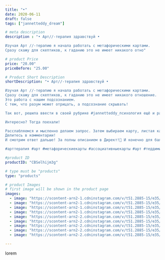 ```yaml
---
title: "•"
date: 2020-06-11
draft: false
tags: ["jannetteddy_dream"]

# meta description
description : "• Арт//-терапия здравствуй •

Изучая Арт //-терапию я начала работать с метафорическими картами.
Сразу скажу для скептиков, к гаданию это не имеет никакого отно"

# product Price
price: "20.00"
priceBefore: "25.00"

# Product Short Description
shortDescription: "• Арт//-терапия здравствуй •

Изучая Арт //-терапию я начала работать с метафорическими картами.
Сразу скажу для скептиков, к гаданию это не имеет никакого отношение.
Это работа с нашим подсознанием.
С тем, что разум может отрицать, а подсознание скрывать!

Так вот, решила ввести в своей рубрике #jannetteddy_психология ещё и работу с картами МАК.

Интересно? Тогда поехали!

Расслабляемся и мысленно делаем запрос. Затем выбираем карту, листая карусель. 
Делитесь в комментарии! 
И смотрим ответ дальше! За полны описанием в Директ!💞 И конечно для баланса не забываем ставить ❤️ мне очень приятно!🤗 Всем хорошего дня! 💫

#арттерапия #арт #метафорическиекарты #ассоциативныекарты #арт #теддимишка #теддист #тедди #teddybear #teddy #artistteddybear #мишкитедди #мишкатедди #teddybear🐻 #teddy🐻 #teddy_bear #teddybearlove #artistteddybear #artistteddy #своимируками #ручнаяработа #моявесна #распродажа #медведиспасутмир #психология #психолог #jannettcollection #королевствотеддишик"

#product ID
productID: "CBSelhijm3g"

# type must be "products"
type: "products"

# product Images
# first image will be shown in the product page
images:
  - image: "https://scontent-arn2-1.cdninstagram.com/v/t51.2885-15/e35/s1080x1080/102717018_767527890450678_6572012496975585486_n.jpg?_nc_ht=scontent-arn2-1.cdninstagram.com&_nc_cat=106&_nc_ohc=oxXwcfAkpR0AX8fi1QE&tp=1&oh=2029c50d06fdd7f44b85c21b04692a21&oe=605C86DF&ig_cache_key=MjMyOTA1ODQ3MzYzMzcxMzczOA%3D%3D.2"
  - image: "https://scontent-arn2-1.cdninstagram.com/v/t51.2885-15/e35/s1080x1080/102891241_680731082509108_1781731096848239490_n.jpg?_nc_ht=scontent-arn2-1.cdninstagram.com&_nc_cat=104&_nc_ohc=bdi7cRyhjXsAX9YTo-8&tp=1&oh=8eab85484b3e4323ead2dd1492a81586&oe=605B17BB&ig_cache_key=MjMyOTA1ODQ3MzY1OTA2MzEyMQ%3D%3D.2"
  - image: "https://scontent-arn2-1.cdninstagram.com/v/t51.2885-15/e35/s1080x1080/103452574_680599659172907_5606190988222500843_n.jpg?_nc_ht=scontent-arn2-1.cdninstagram.com&_nc_cat=111&_nc_ohc=x3cNAvuX99wAX-TpCqy&tp=1&oh=a31892c8e9d23f1017f7430c754d3058&oe=605CFC02&ig_cache_key=MjMyOTA1ODQ3MzY0MjE0MTY0OQ%3D%3D.2"
  - image: "https://scontent-arn2-1.cdninstagram.com/v/t51.2885-15/e35/s1080x1080/81684063_1144094199283195_8935571115042170640_n.jpg?_nc_ht=scontent-arn2-1.cdninstagram.com&_nc_cat=107&_nc_ohc=1CW_IznbkX4AX_mXoDD&tp=1&oh=7ccb70623fc8671dc0dcda94c1c51f6e&oe=605B68BE&ig_cache_key=MjMyOTA1ODQ3MzY2NzI2Njc5Ng%3D%3D.2"
  - image: "https://scontent-arn2-2.cdninstagram.com/v/t51.2885-15/e35/s1080x1080/103451563_684015628834748_3700023020229822903_n.jpg?_nc_ht=scontent-arn2-2.cdninstagram.com&_nc_cat=108&_nc_ohc=PF-SFSjB9IIAX9B8r1O&tp=1&oh=803fd31f945e8c7ff5f14604fb332d13&oe=605C8DF9&ig_cache_key=MjMyOTA1ODQ3MzYwMDMyMTM3OQ%3D%3D.2"
  - image: "https://scontent-arn2-2.cdninstagram.com/v/t51.2885-15/e35/s1080x1080/103018331_557716244781468_6335513471458751307_n.jpg?_nc_ht=scontent-arn2-2.cdninstagram.com&_nc_cat=100&_nc_ohc=XzAT7ZGBTLIAX_m4DDU&tp=1&oh=45a4268ff5e654e29cfc5706ce53eb45&oe=605BB822&ig_cache_key=MjMyOTA1ODQ3MzU5MTcwNjE0OA%3D%3D.2"
  - image: "https://scontent-arn2-2.cdninstagram.com/v/t51.2885-15/e35/s1080x1080/103047137_135028031532876_535935573270543133_n.jpg?_nc_ht=scontent-arn2-2.cdninstagram.com&_nc_cat=100&_nc_ohc=9eUlkDonav0AX8LXJcW&tp=1&oh=7359b307b60870fbfd257c2d8fc72185&oe=605CC0A6&ig_cache_key=MjMyOTA1ODQ3MzY3NTY5NDk4NQ%3D%3D.2"
  - image: "https://scontent-arn2-2.cdninstagram.com/v/t51.2885-15/e35/s1080x1080/103292827_259033488761993_2698870189522299045_n.jpg?_nc_ht=scontent-arn2-2.cdninstagram.com&_nc_cat=105&_nc_ohc=27QF_BD6zzUAX9XjJwU&tp=1&oh=9ab169fda4987d9401c369a402386629&oe=605D49AD&ig_cache_key=MjMyOTA1ODQ3MzYyNTM5MjY4Mw%3D%3D.2"
  - image: "https://scontent-arn2-2.cdninstagram.com/v/t51.2885-15/e35/s1080x1080/103842473_2543495319234653_1076710197328768357_n.jpg?_nc_ht=scontent-arn2-2.cdninstagram.com&_nc_cat=105&_nc_ohc=73e65dZkNMsAX_UCMF4&tp=1&oh=7850d31c8a96dcbfd0b2db0476f9ee06&oe=605B5341&ig_cache_key=MjMyOTA1ODQ3MzY1MDQ4NDc2Ng%3D%3D.2"

---
```

lorem
